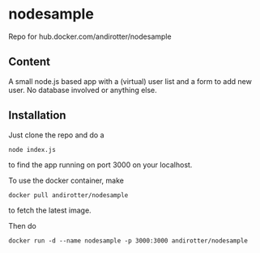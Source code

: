 # nodesample

Repo for hub.docker.com/andirotter/nodesample

## Content

A small node.js based app with a (virtual) user list and a form
to add new user. No database involved or anything else. 

## Installation

Just clone the repo and do a

```node index.js```

to find the app running on port 3000 on your localhost.

To use the docker container, make 

```docker pull andirotter/nodesample```

to fetch the latest image.  

Then do

```docker run -d --name nodesample -p 3000:3000 andirotter/nodesample```

